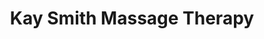 ---
title: "Kay Smith Massage Therapy"
url: /zanesville/kay-smith-massage-therapy/
shop: Massage
---